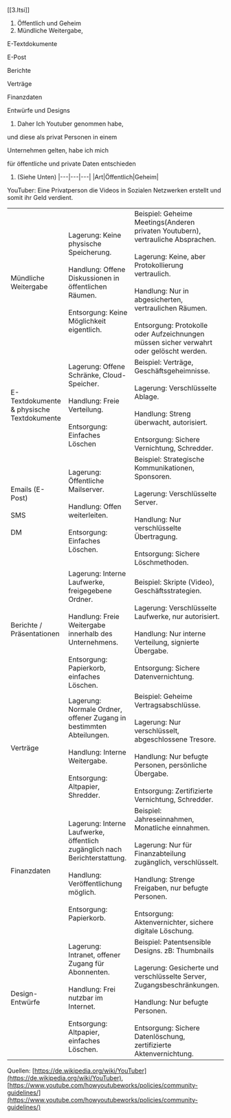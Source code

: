 [[3.Itsi]]
1. Öffentlich und Geheim
2. Mündliche Weitergabe,

E-Textdokumente

E-Post

Berichte

Verträge

Finanzdaten

Entwürfe und Designs

1. Daher Ich Youtuber genommen habe,

und diese als privat Personen in einem

Unternehmen gelten, habe ich mich

für öffentliche und private Daten entschieden

1. (Siehe Unten)
|---|---|---|
|Art|Öffentlich|Geheim|

YouTuber: Eine Privatperson die Videos in Sozialen Netzwerken erstellt und somit ihr Geld verdient.

|   |   |   |
|---|---|---|
|Mündliche Weitergabe|Lagerung: Keine physische Speicherung.<br><br>Handlung: Offene Diskussionen in öffentlichen Räumen.<br><br>Entsorgung: Keine Möglichkeit eigentlich.|Beispiel: Geheime Meetings(Anderen privaten Youtubern), vertrauliche Absprachen.<br><br>Lagerung: Keine, aber Protokollierung vertraulich.<br><br>Handlung: Nur in abgesicherten, vertraulichen Räumen.<br><br>Entsorgung: Protokolle oder Aufzeichnungen müssen sicher verwahrt oder gelöscht werden.|
|E-Textdokumente & physische Textdokumente|Lagerung: Offene Schränke, Cloud-Speicher.<br><br>Handlung: Freie Verteilung.<br><br>Entsorgung: Einfaches Löschen|Beispiel: Verträge, Geschäftsgeheimnisse.<br><br>Lagerung: Verschlüsselte Ablage.<br><br>Handlung: Streng überwacht, autorisiert.<br><br>Entsorgung: Sichere Vernichtung, Schredder.|
|Emails (E-Post)<br><br>SMS<br><br>DM|Lagerung: Öffentliche Mailserver.<br><br>Handlung: Offen weiterleiten.<br><br>Entsorgung: Einfaches Löschen.|Beispiel: Strategische Kommunikationen, Sponsoren.<br><br>Lagerung: Verschlüsselte Server.<br><br>Handlung: Nur verschlüsselte Übertragung.<br><br>Entsorgung: Sichere Löschmethoden.|
|Berichte / Präsentationen|Lagerung: Interne Laufwerke, freigegebene Ordner.<br><br>Handlung: Freie Weitergabe innerhalb des Unternehmens.<br><br>Entsorgung: Papierkorb, einfaches Löschen.|Beispiel: Skripte (Video), Geschäftsstrategien.<br><br>Lagerung: Verschlüsselte Laufwerke, nur autorisiert.<br><br>Handlung: Nur interne Verteilung, signierte Übergabe.<br><br>Entsorgung: Sichere Datenvernichtung.|
|Verträge|Lagerung: Normale Ordner, offener Zugang in bestimmten Abteilungen.<br><br>Handlung: Interne Weitergabe.<br><br>Entsorgung: Altpapier, Shredder.|Beispiel: Geheime Vertragsabschlüsse.<br><br>Lagerung: Nur verschlüsselt, abgeschlossene Tresore.<br><br>Handlung: Nur befugte Personen, persönliche Übergabe.<br><br>Entsorgung: Zertifizierte Vernichtung, Schredder.|
|Finanzdaten|Lagerung: Interne Laufwerke, öffentlich zugänglich nach Berichterstattung.<br><br>Handlung: Veröffentlichung möglich.<br><br>Entsorgung: Papierkorb.|Beispiel: Jahreseinnahmen, Monatliche einnahmen.<br><br>Lagerung: Nur für Finanzabteilung zugänglich, verschlüsselt.<br><br>Handlung: Strenge Freigaben, nur befugte Personen.<br><br>Entsorgung: Aktenvernichter, sichere digitale Löschung.|
|Design-Entwürfe|Lagerung: Intranet, offener Zugang für Abonnenten.<br><br>Handlung: Frei nutzbar im Internet.<br><br>Entsorgung: Altpapier, einfaches Löschen.|Beispiel: Patentsensible Designs. zB: Thumbnails<br><br>Lagerung: Gesicherte und verschlüsselte Server, Zugangsbeschränkungen.<br><br>Handlung: Nur befugte Personen.<br><br>Entsorgung: Sichere Datenlöschung, zertifizierte Aktenvernichtung.|

Quellen: [https://de.wikipedia.org/wiki/YouTuber](https://de.wikipedia.org/wiki/YouTuber), [https://www.youtube.com/howyoutubeworks/policies/community-guidelines/](https://www.youtube.com/howyoutubeworks/policies/community-guidelines/)